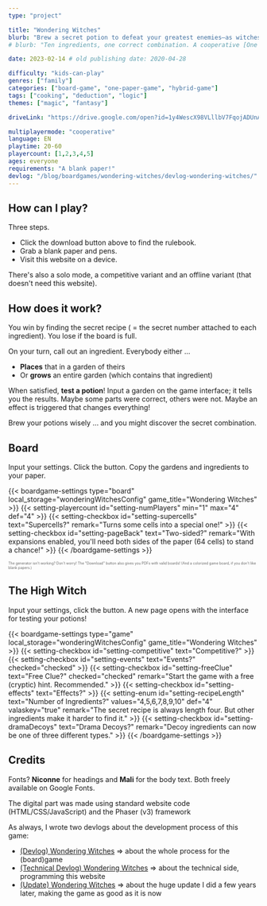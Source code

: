 ```yaml
---
type: "project"

title: "Wondering Witches"
blurb: "Brew a secret potion to defeat your greatest enemies—as witches tend to do—but the High Witch is terrible at communicating recipes ..."
# blurb: "Ten ingredients, one correct combination. A cooperative [One Paper Game](/boardgames#one-paper-games) for 1--5 players about finding the right potion, where ingredients have wondrous effects and the High Witch is terrible at communicating."

date: 2023-02-14 # old publishing date: 2020-04-28

difficulty: "kids-can-play"
genres: ["family"]
categories: ["board-game", "one-paper-game", "hybrid-game"]
tags: ["cooking", "deduction", "logic"]
themes: ["magic", "fantasy"]

driveLink: "https://drive.google.com/open?id=1y4WescX98VLllbV7FqojADUnAr5fc8Vx"

multiplayermode: "cooperative"
language: EN
playtime: 20-60
playercount: [1,2,3,4,5]
ages: everyone
requirements: "A blank paper!"
devlog: "/blog/boardgames/wondering-witches/devlog-wondering-witches/"
---
```


## How can I play?

Three steps.

* Click the download button above to find the rulebook.
* Grab a blank paper and pens.
* Visit this website on a device.

There's also a solo mode, a competitive variant and an offline variant (that doesn't need this website).


## How does it work?

You win by finding the secret recipe ( = the secret number attached to each ingredient). You lose if the board is full.

On your turn, call out an ingredient. Everybody either ...

* **Places** that in a garden of theirs
* Or **grows** an entire garden (which contains that ingredient)

When satisfied, **test a potion**! Input a garden on the game interface; it tells you the results. Maybe some parts were correct, others were not. Maybe an effect is triggered that changes everything!

Brew your potions wisely ... and you might discover the secret combination.


## Board
  
Input your settings. Click the button. Copy the gardens and ingredients to your paper.

{{< boardgame-settings type="board" local_storage="wonderingWitchesConfig" game_title="Wondering Witches" >}}
	{{< setting-playercount id="setting-numPlayers" min="1" max="4" def="4" >}}
	{{< setting-checkbox id="setting-supercells" text="Supercells?" remark="Turns some cells into a special one!" >}}
	{{< setting-checkbox id="setting-pageBack" text="Two-sided?" remark="With expansions enabled, you'll need both sides of the paper (64 cells) to stand a chance!" >}}
{{< /boardgame-settings >}}

<p style="font-size:0.5em;opacity:0.66;">The generator isn't working? Don't worry! The "Download" button also gives you PDFs with valid boards! (And a colorized game board, if you don't like blank papers.)</p>


## The High Witch

Input your settings, click the button. A new page opens with the interface for testing your potions!

{{< boardgame-settings type="game" local_storage="wonderingWitchesConfig" game_title="Wondering Witches" >}}
	{{< setting-checkbox id="setting-competitive" text="Competitive?" >}}
	{{< setting-checkbox id="setting-events" text="Events?" checked="checked" >}}
	{{< setting-checkbox id="setting-freeClue" text="Free Clue?" checked="checked" remark="Start the game with a free (cryptic) hint. Recommended." >}}
	{{< setting-checkbox id="setting-effects" text="Effects?" >}}
	{{< setting-enum id="setting-recipeLength" text="Number of Ingredients?" values="4,5,6,7,8,9,10" def="4" valaskey="true" remark="The secret recipe is always length four. But other ingredients make it harder to find it." >}}
	{{< setting-checkbox id="setting-dramaDecoys" text="Drama Decoys?" remark="Decoy ingredients can now be one of three different types." >}}
{{< /boardgame-settings >}}

## Credits

Fonts? **Niconne** for headings and **Mali** for the body text. Both freely available on Google Fonts.

The digital part was made using standard website code (HTML/CSS/JavaScript) and the Phaser (v3) framework 

As always, I wrote two devlogs about the development process of this game:
- [(Devlog) Wondering Witches](/blog/boardgames/wondering-witches/devlog-wondering-witches) => about the whole process for the (board)game
- [(Technical Devlog) Wondering Witches](/blog/boardgames/wondering-witches/tech-devlog-wondering-witches) => about the technical side, programming this website
- [(Update) Wondering Witches](/blog/boardgames/wondering-witches/v2-update) => about the huge update I did a few years later, making the game as good as it is now

